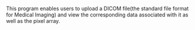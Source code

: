This program enables users to upload a DICOM file(the standard file format for Medical Imaging) and view the corresponding data associated with it as well as the pixel array.
